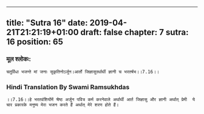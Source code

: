 
---
title: "Sutra 16"
date: 2019-04-21T21:21:19+01:00
draft: false
chapter: 7
sutra: 16
position: 65
---
### मूल श्लोकः:
```
चतुर्विधा भजन्ते मां जनाः सुकृतिनोऽर्जुन।आर्तो जिज्ञासुरर्थार्थी ज्ञानी च भरतर्षभ।।7.16।।

```

### Hindi Translation By Swami Ramsukhdas
```
।।7.16।।हे भरतवंशियोंमें श्रेष्ठ अर्जुन पवित्र कर्म करनेवाले अर्थार्थी आर्त जिज्ञासु और ज्ञानी अर्थात् प्रेमी  ये चार प्रकारके मनुष्य मेरा भजन करते हैं अर्थात् मेरे शरण होते हैं। 

```

